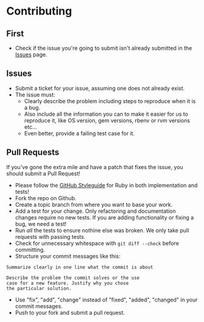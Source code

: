# Contributing

## First

* Check if the issue you're going to submit isn't already submitted in
  the [Issues](https://github.com/tmuxinator/tmuxinator/issues) page.

## Issues

* Submit a ticket for your issue, assuming one does not already exist.
* The issue must:
  * Clearly describe the problem including steps to reproduce when it is a bug.
  * Also include all the information you can to make it easier for us to reproduce it,
    like OS version, gem versions, rbenv or rvm versions etc...
  * Even better, provide a failing test case for it.

## Pull Requests

If you've gone the extra mile and have a patch that fixes the issue, you
should submit a Pull Request!

* Please follow the [GitHub Styleguide](https://github.com/styleguide/ruby) for
  Ruby in both implementation and tests!
* Fork the repo on Github.
* Create a topic branch from where you want to base your work.
* Add a test for your change. Only refactoring and documentation changes
  require no new tests. If you are adding functionality or fixing a bug,
  we need a test!
* Run _all_ the tests to ensure nothine else was broken. We only take pull requests with passing tests.
* Check for unnecessary whitespace with `git diff --check` before committing.
* Structure your commit messages like this:

```
Summarize clearly in one line what the commit is about

Describe the problem the commit solves or the use
case for a new feature. Justify why you chose
the particular solution.
```

* Use "fix", "add", "change" instead of "fixed", "added", "changed" in your commit messages.
* Push to your fork and submit a pull request.
